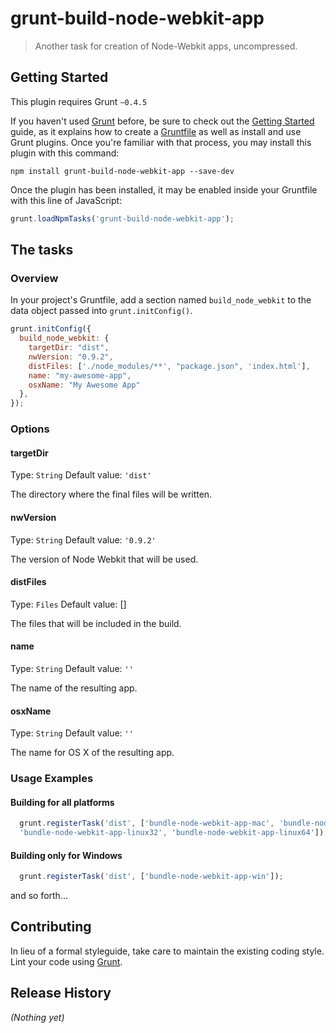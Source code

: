 # grunt-build-node-webkit-app

> Another task for creation of Node-Webkit apps, uncompressed.

## Getting Started
This plugin requires Grunt `~0.4.5`

If you haven't used [Grunt](http://gruntjs.com/) before, be sure to check out the [Getting Started](http://gruntjs.com/getting-started) guide, as it explains how to create a [Gruntfile](http://gruntjs.com/sample-gruntfile) as well as install and use Grunt plugins. Once you're familiar with that process, you may install this plugin with this command:

```shell
npm install grunt-build-node-webkit-app --save-dev
```

Once the plugin has been installed, it may be enabled inside your Gruntfile with this line of JavaScript:

```js
grunt.loadNpmTasks('grunt-build-node-webkit-app');
```

## The tasks

### Overview
In your project's Gruntfile, add a section named `build_node_webkit` to the data object passed into `grunt.initConfig()`.

```js
grunt.initConfig({
  build_node_webkit: {
    targetDir: "dist",
    nwVersion: "0.9.2",
    distFiles: ['./node_modules/**', "package.json", 'index.html'],
    name: "my-awesome-app",
    osxName: "My Awesome App"
  },
});
```

### Options

#### targetDir
Type: `String`
Default value: `'dist'`

The directory where the final files will be written.

#### nwVersion
Type: `String`
Default value: `'0.9.2'`

The version of Node Webkit that will be used.

#### distFiles
Type: `Files`
Default value: []

The files that will be included in the build.

#### name
Type: `String`
Default value: `''`

The name of the resulting app.

#### osxName
Type: `String`
Default value: `''`

The name for OS X of the resulting app.

### Usage Examples

#### Building for all platforms

```js
  grunt.registerTask('dist', ['bundle-node-webkit-app-mac', 'bundle-node-webkit-app-win',
  'bundle-node-webkit-app-linux32', 'bundle-node-webkit-app-linux64']);
```

#### Building only for Windows

```js
  grunt.registerTask('dist', ['bundle-node-webkit-app-win']);
```

and so forth...


## Contributing
In lieu of a formal styleguide, take care to maintain the existing coding style. Lint your code using [Grunt](http://gruntjs.com/).

## Release History
_(Nothing yet)_
